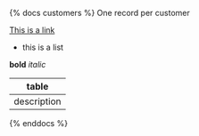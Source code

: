 {% docs customers %}
One record per customer

[This is a link](google.com)

* this is a list

**bold** _italic_

|table|
|-----|
|description|

{% enddocs %}